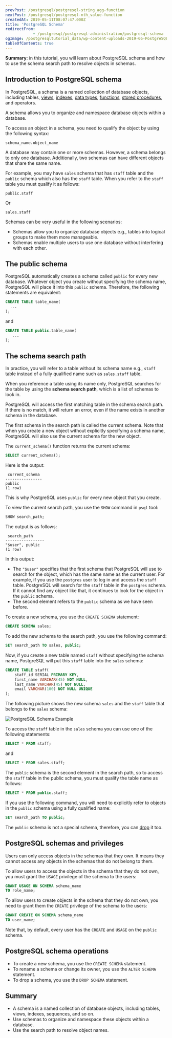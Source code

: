 ```yaml
---
prevPost: /postgresql/postgresql-string_agg-function
nextPost: /postgresql/postgresql-nth_value-function
createdAt: 2019-05-11T08:07:47.000Z
title: 'PostgreSQL Schema'
redirectFrom: 
            - /postgresql/postgresql-administration/postgresql-schema
ogImage: /postgresqltutorial_data/wp-content-uploads-2019-05-PostgreSQL-Schema-Example.png
tableOfContents: true
---
```


**Summary**: in this tutorial, you will learn about PostgreSQL schema and how to use the schema search path to resolve objects in schemas.

## Introduction to PostgreSQL schema

In PostgreSQL, a schema is a named collection of database objects, including tables, [views](/postgresql/postgresql-views), [indexes](/postgresql/postgresql-indexes), [data types](/postgresql/postgresql-data-types), [functions](/postgresql/postgresql-plpgsql/postgresql-create-function), [stored procedures](/postgresql/postgresql-plpgsql/postgresql-create-procedure), and operators.

A schema allows you to organize and namespace database objects within a database.

To access an object in a schema, you need to qualify the object by using the following syntax:

```
schema_name.object_name
```

A database may contain one or more schemas. However, a schema belongs to only one database. Additionally, two schemas can have different objects that share the same name.

For example, you may have `sales` schema that has `staff` table and the `public` schema which also has the `staff` table. When you refer to the `staff` table you must qualify it as follows:

```
public.staff
```

Or

```
sales.staff
```

Schemas can be very useful in the following scenarios:

- Schemas allow you to organize database objects e.g., tables into logical groups to make them more manageable.
- Schemas enable multiple users to use one database without interfering with each other.

## The public schema

PostgreSQL automatically creates a schema called `public` for every new database. Whatever object you create without specifying the schema name, PostgreSQL will place it into this `public` schema. Therefore, the following statements are equivalent:

```sql
CREATE TABLE table_name(
  ...
);
```

and

```sql
CREATE TABLE public.table_name(
   ...
);
```

## The schema search path

In practice, you will refer to a table without its schema name e.g., `staff` table instead of a fully qualified name such as `sales.staff` table.

When you reference a table using its name only, PostgreSQL searches for the table by using the **schema search path**, which is a list of schemas to look in.

PostgreSQL will access the first matching table in the schema search path. If there is no match, it will return an error, even if the name exists in another schema in the database.

The first schema in the search path is called the current schema. Note that when you create a new object without explicitly specifying a schema name, PostgreSQL will also use the current schema for the new object.

The `current_schema()` function returns the current schema:

```sql
SELECT current_schema();
```

Here is the output:

```
 current_schema
----------------
public
(1 row)
```

This is why PostgreSQL uses `public` for every new object that you create.

To view the current search path, you use the `SHOW` command in `psql` tool:

```sql
SHOW search_path;
```

The output is as follows:

```
 search_path
-----------------
"$user", public
(1 row)
```

In this output:

- The `"$user"` specifies that the first schema that PostgreSQL will use to search for the object, which has the same name as the current user. For example, if you use the `postgres` user to log in and access the `staff` table. PostgreSQL will search for the `staff` table in the `postgres` schema. If it cannot find any object like that, it continues to look for the object in the `public` schema.
- The second element refers to the `public` schema as we have seen before.

To create a new schema, you use the `CREATE SCHEMA` statement:

```sql
CREATE SCHEMA sales;
```

To add the new schema to the search path, you use the following command:

```sql
SET search_path TO sales, public;
```

Now, if you create a new table named `staff` without specifying the schema name, PostgreSQL will put this `staff` table into the `sales` schema:

```sql
CREATE TABLE staff(
    staff_id SERIAL PRIMARY KEY,
    first_name VARCHAR(45) NOT NULL,
    last_name VARCHAR(45) NOT NULL,
    email VARCHAR(100) NOT NULL UNIQUE
);
```

The following picture shows the new schema `sales` and the `staff` table that belongs to the `sales` schema:

![PostgreSQL Schema Example](/postgresqltutorial_data/wp-content-uploads-2019-05-PostgreSQL-Schema-Example.png)

To access the `staff` table in the `sales` schema you can use one of the following statements:

```sql
SELECT * FROM staff;
```

and

```sql
SELECT * FROM sales.staff;
```

The `public` schema is the second element in the search path, so to access the `staff` table in the public schema, you must qualify the table name as follows:

```sql
SELECT * FROM public.staff;
```

If you use the following command, you will need to explicitly refer to objects in the `public` schema using a fully qualified name:

```sql
SET search_path TO public;
```

The `public` schema is not a special schema, therefore, you can [drop](/postgresql/postgresql-administration/postgresql-drop-schema) it too.

## PostgreSQL schemas and privileges

Users can only access objects in the schemas that they own. It means they cannot access any objects in the schemas that do not belong to them.

To allow users to access the objects in the schema that they do not own, you must grant the `USAGE` privilege of the schema to the users:

```sql
GRANT USAGE ON SCHEMA schema_name
TO role_name;
```

To allow users to create objects in the schema that they do not own, you need to grant them the `CREATE` privilege of the schema to the users:

```sql
GRANT CREATE ON SCHEMA schema_name
TO user_name;
```

Note that, by default, every user has the `CREATE` and `USAGE` on the `public` schema.

## PostgreSQL schema operations

- To create a new schema, you use the `CREATE SCHEMA` statement.
- To rename a schema or change its owner, you use the `ALTER SCHEMA` statement.
- To drop a schema, you use the `DROP SCHEMA` statement.

## Summary

- A schema is a named collection of database objects, including tables, views, indexes, sequences, and so on.
- Use schemas to organize and namespace these objects within a database.
- Use the search path to resolve object names.
